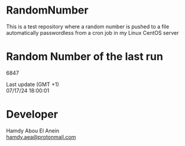 # RandomNumber    
This is a test repository where a random number is pushed to a file automatically passwordless from a cron job in my Linux CentOS server    
# Random Number of the last run   
6847
      
Last update (GMT +1)    
07/17/24 18:00:01
# Developer    
Hamdy Abou El Anein   
hamdy.aea@protonmail.com
